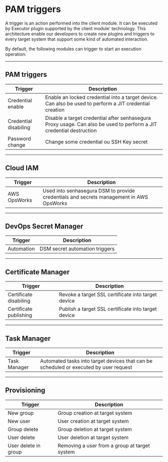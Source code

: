 # PAM triggers
A trigger is an action performed into the client module. It can be executed by Executor plugin supported by the client module' technology. This architecture enable our developers to create new plugins and triggers to every target system that support some kind of automated interaction.

By default, the following modules can trigger to start an execution operation:

  




---

## PAM triggers



| Trigger | Description |
| --- | --- |
| Credential enable | Enable an locked credential into a target device. Can also be used to perform a JIT credential creation |
| Credential disabiling | Disable a target credential after senhasegura Proxy usage. Can also be used to perform a JIT credential destruction |
| Password change | Change some credential ou SSH Key secret |



---

## Cloud IAM



| Trigger | Description |
| --- | --- |
| AWS OpsWorks | Used into senhasegura DSM to provide credentials and secrets management in AWS OpsWorks |



---

## DevOps Secret Manager



| Trigger | Description |
| --- | --- |
| Automation | DSM secret automation triggers |



---

## Certificate Manager



| Trigger | Description |
| --- | --- |
| Certificate disabiling | Revoke a target SSL certificate into target device |
| Certificate publishing | Publish a target SSL certificate into target device |



---

## Task Manager



| Trigger | Description |
| --- | --- |
| Task Manager | Automated tasks into target devices that can be scheduled or executed by user request |



---

## Provisioning



| Trigger | Description |
| --- | --- |
| New group | Group creation at target system |
| New user | User creation at target system |
| Group delete | Group deletion at target system |
| User delete | User deletion at target system |
| User delete in group | Removing a user from a group at target system |

  


